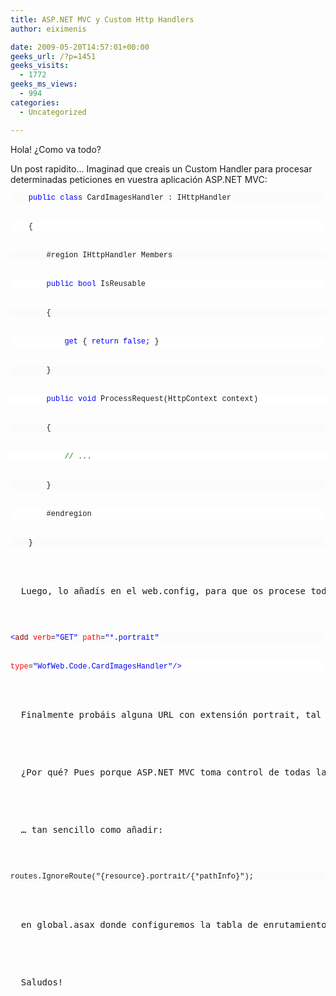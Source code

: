 ```yaml
---
title: ASP.NET MVC y Custom Http Handlers
author: eiximenis

date: 2009-05-20T14:57:01+00:00
geeks_url: /?p=1451
geeks_visits:
  - 1772
geeks_ms_views:
  - 994
categories:
  - Uncategorized

---
```

Hola! ¿Como va todo?

Un post rapidito… Imaginad que creais un Custom Handler para procesar determinadas peticiones en vuestra aplicación ASP.NET MVC:

<pre><pre style="background-color: #fbfbfb; margin: 0em; width: 100%; font-family: consolas,&#39;Courier New&#39;,courier,monospace; font-size: 12px">    <span style="color: #0000ff">public</span> <span style="color: #0000ff">class</span> CardImagesHandler : IHttpHandler
</pre>


<pre style="background-color: #ffffff; margin: 0em; width: 100%; font-family: consolas,&#39;Courier New&#39;,courier,monospace; font-size: 12px">    {
</pre>


<pre style="background-color: #fbfbfb; margin: 0em; width: 100%; font-family: consolas,&#39;Courier New&#39;,courier,monospace; font-size: 12px">        #region IHttpHandler Members
</pre>


<pre style="background-color: #ffffff; margin: 0em; width: 100%; font-family: consolas,&#39;Courier New&#39;,courier,monospace; font-size: 12px">        <span style="color: #0000ff">public</span> <span style="color: #0000ff">bool</span> IsReusable
</pre>


<pre style="background-color: #fbfbfb; margin: 0em; width: 100%; font-family: consolas,&#39;Courier New&#39;,courier,monospace; font-size: 12px">        {
</pre>


<pre style="background-color: #ffffff; margin: 0em; width: 100%; font-family: consolas,&#39;Courier New&#39;,courier,monospace; font-size: 12px">            <span style="color: #0000ff">get</span> { <span style="color: #0000ff">return</span> <span style="color: #0000ff">false</span>; }
</pre>


<pre style="background-color: #fbfbfb; margin: 0em; width: 100%; font-family: consolas,&#39;Courier New&#39;,courier,monospace; font-size: 12px">        }
</pre>


<pre style="background-color: #ffffff; margin: 0em; width: 100%; font-family: consolas,&#39;Courier New&#39;,courier,monospace; font-size: 12px">        <span style="color: #0000ff">public</span> <span style="color: #0000ff">void</span> ProcessRequest(HttpContext context)
</pre>


<pre style="background-color: #fbfbfb; margin: 0em; width: 100%; font-family: consolas,&#39;Courier New&#39;,courier,monospace; font-size: 12px">        {
</pre>


<pre style="background-color: #ffffff; margin: 0em; width: 100%; font-family: consolas,&#39;Courier New&#39;,courier,monospace; font-size: 12px">            <span style="color: #008000">// ...</span>
</pre>


<pre style="background-color: #fbfbfb; margin: 0em; width: 100%; font-family: consolas,&#39;Courier New&#39;,courier,monospace; font-size: 12px">        }
</pre>


<pre style="background-color: #ffffff; margin: 0em; width: 100%; font-family: consolas,&#39;Courier New&#39;,courier,monospace; font-size: 12px">        #endregion
</pre>


<pre style="background-color: #fbfbfb; margin: 0em; width: 100%; font-family: consolas,&#39;Courier New&#39;,courier,monospace; font-size: 12px">    }</pre>


<p>
  Luego, lo añadís en el web.config, para que os procese todas las URLs con extensión .portrait:
</p>


<pre><pre style="background-color: #fbfbfb; margin: 0em; width: 100%; font-family: consolas,&#39;Courier New&#39;,courier,monospace; font-size: 12px"><span style="color: #0000ff">&lt;</span><span style="color: #800000">add</span> <span style="color: #ff0000">verb</span>=<span style="color: #0000ff">"GET"</span> <span style="color: #ff0000">path</span>=<span style="color: #0000ff">"*.portrait"</span> </pre>


<pre style="background-color: #ffffff; margin: 0em; width: 100%; font-family: consolas,&#39;Courier New&#39;,courier,monospace; font-size: 12px"><span style="color: #ff0000">type</span>=<span style="color: #0000ff">"WofWeb.Code.CardImagesHandler"</span><span style="color: #0000ff">/&gt;</span></pre>


<p>
  Finalmente probáis alguna URL con extensión portrait, tal y como http://localhost:8080/prueba.portrait i veis que vuestro Custom Http Handler es vilmente ignorado…
</p>


<p>
  ¿Por qué? Pues porque ASP.NET MVC toma control de todas las URLs, por lo que intentará procesar esta URL aunque hayamos definido un Custom Http Handler para ella. ¿La solución? En la tabla de enrutamiento indicar que queremos que se <em>ignoren</em> las URL con .potrait, de esta manera serán procesadas por nuestro Custom Http Handler…
</p>


<p>
  … tan sencillo como añadir:
</p>


<pre><pre style="background-color: #fbfbfb; margin: 0em; width: 100%; font-family: consolas,&#39;Courier New&#39;,courier,monospace; font-size: 12px">routes.IgnoreRoute("{resource}.portrait/{*pathInfo}");</pre>


<p>
  en global.asax donde configuremos la tabla de enrutamiento!
</p>


<p>
  Saludos!
</p>